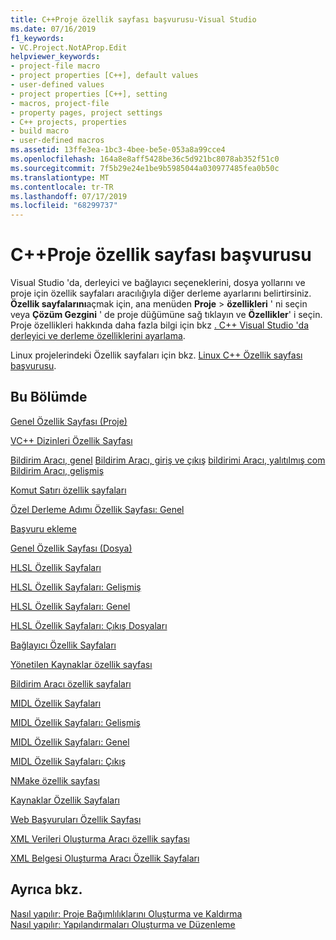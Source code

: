 ```yaml
---
title: C++Proje özellik sayfası başvurusu-Visual Studio
ms.date: 07/16/2019
f1_keywords:
- VC.Project.NotAProp.Edit
helpviewer_keywords:
- project-file macro
- project properties [C++], default values
- user-defined values
- project properties [C++], setting
- macros, project-file
- property pages, project settings
- C++ projects, properties
- build macro
- user-defined macros
ms.assetid: 13ffe3ea-1bc3-4bee-be5e-053a8a99cce4
ms.openlocfilehash: 164a8e8aff5428be36c5d921bc8078ab352f51c0
ms.sourcegitcommit: 7f5b29e24e1be9b5985044a030977485fea0b50c
ms.translationtype: MT
ms.contentlocale: tr-TR
ms.lasthandoff: 07/17/2019
ms.locfileid: "68299737"
---
```

# <a name="c-project-property-page-reference"></a>C++Proje özellik sayfası başvurusu

Visual Studio 'da, derleyici ve bağlayıcı seçeneklerini, dosya yollarını ve proje için özellik sayfaları aracılığıyla diğer derleme ayarlarını belirtirsiniz. **Özellik sayfalarını**açmak için, ana menüden **Proje** > **özellikleri** ' ni seçin veya **Çözüm Gezgini** ' de proje düğümüne sağ tıklayın ve **Özellikler**' i seçin. Proje özellikleri hakkında daha fazla bilgi için bkz [. C++ Visual Studio 'da derleyici ve derleme özelliklerini ayarlama](../working-with-project-properties.md).

Linux projelerindeki Özellik sayfaları için bkz. [Linux C++ Özellik sayfası başvurusu](../../linux/prop-pages-linux.md).

## <a name="in-this-section"></a>Bu Bölümde

[Genel Özellik Sayfası (Proje)](general-property-page-project.md)

[VC++ Dizinleri Özellik Sayfası](vcpp-directories-property-page.md)

[Bildirim Aracı, genel](general-manifest-tool-configuration-properties.md)
[Bildirim Aracı, giriş ve çıkış](input-and-output-manifest-tool.md)
[bildirimi Aracı, yalıtılmış com](isolated-com-manifest-tool.md)
[Bildirim Aracı, gelişmiş](advanced-manifest-tool.md)


[Komut Satırı özellik sayfaları](command-line-property-pages.md)

[Özel Derleme Adımı Özellik Sayfası: Genel](custom-build-step-property-page-general.md)

[Başvuru ekleme](../adding-references-in-visual-cpp-projects.md)

[Genel Özellik Sayfası (Dosya)](general-property-page-file.md)





[HLSL Özellik Sayfaları](hlsl-property-pages.md)

[HLSL Özellik Sayfaları: Gelişmiş](hlsl-property-pages-advanced.md)

[HLSL Özellik Sayfaları: Genel](hlsl-property-pages-general.md)

[HLSL Özellik Sayfaları: Çıkış Dosyaları](hlsl-property-pages-output-files.md)





[Bağlayıcı Özellik Sayfaları](linker-property-pages.md)

[Yönetilen Kaynaklar özellik sayfası](managed-resources-property-page.md)

[Bildirim Aracı özellik sayfaları](manifest-tool-property-pages.md)

[MIDL Özellik Sayfaları](midl-property-pages.md)

[MIDL Özellik Sayfaları: Gelişmiş](midl-property-pages-advanced.md)

[MIDL Özellik Sayfaları: Genel](midl-property-pages-general.md)

[MIDL Özellik Sayfaları: Çıkış](midl-property-pages-output.md)

[NMake özellik sayfası](nmake-property-page.md)

[Kaynaklar Özellik Sayfaları](resources-property-pages.md)



[Web Başvuruları Özellik Sayfası](web-references-property-page.md)

[XML Verileri Oluşturma Aracı özellik sayfası](xml-data-generator-tool-property-page.md)

[XML Belgesi Oluşturma Aracı Özellik Sayfaları](xml-document-generator-tool-property-pages.md)

## <a name="see-also"></a>Ayrıca bkz.

[Nasıl yapılır: Proje Bağımlılıklarını Oluşturma ve Kaldırma](/visualstudio/ide/how-to-create-and-remove-project-dependencies)<br>
[Nasıl yapılır: Yapılandırmaları Oluşturma ve Düzenleme](/visualstudio/ide/how-to-create-and-edit-configurations)
